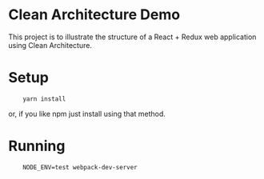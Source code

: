 # Clean Architecture Demo

This project is to illustrate the structure of a React + Redux web application using Clean Architecture.

# Setup

```
    yarn install
```

or, if you like npm just install using that method.


# Running

```
    NODE_ENV=test webpack-dev-server
```
